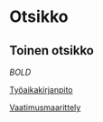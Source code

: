 # Otsikko
## Toinen otsikko
_BOLD_

[Työaikakirjanpito](https://github.com/Muisku/ot_harjoitustyo/blob/master/dokumentaatio/ty%C3%B6aikakirjanpito.md)

[Vaatimusmaarittely](https://github.com/Muisku/ot_harjoitustyo/blob/master/dokumentaatio/vaatimusm%C3%A4%C3%A4rittely.md)
